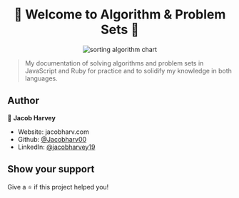 <h1 align="center">👋 Welcome to Algorithm & Problem Sets 👋</h1>

<p align="center" border-radius='30px'>
  <img border-radius='30px' src="https://media.giphy.com/media/ezjd4NlY4w3io/giphy.gif" alt="sorting algorithm chart" />
</p>


> My documentation of solving algorithms and problem sets in JavaScript and Ruby for practice and to solidify my knowledge in both languages. 

## Author

👤 **Jacob Harvey**

* Website: jacobharv.com
* Github: [@Jacobharv00](https://github.com/Jacobharv00)
* LinkedIn: [@jacobharvey19](https://linkedin.com/in/jacobharvey19)

## Show your support

Give a ⭐️ if this project helped you!
